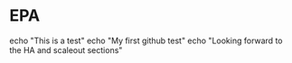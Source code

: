 # EPA
echo "This is a test"
echo "My first github test"
echo "Looking forward to the HA and scaleout sections"
